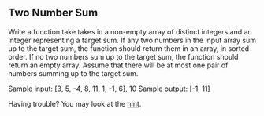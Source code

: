 ## Two Number Sum

Write a function take takes in a non-empty array of distinct integers and an integer representing a target sum. If any two numbers in the input array sum up to the target sum, the function should return them in an array, in sorted order. If no two numbers sum up to the target sum, the function should return an empty array. Assume that there will be at most one pair of numbers summing up to the target sum.

Sample input: [3, 5, -4, 8, 11, 1, -1, 6], 10
Sample output: [-1, 11]

Having trouble? You may look at the [hint](./two_number_sum_hints.md).
